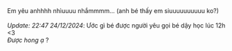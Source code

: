 <div>Em yêu anhhhh nhìuuuu nhắmmmm...
(anh bé thấy em siuuuuuuuuuu ko?)</div> <br><i>Update: 22:47 24/12/2024</i>: Ước gì bé được người yêu gọi bé dậy học lúc 12h <3<div><i>Được hong ạ</i> ?</div>



